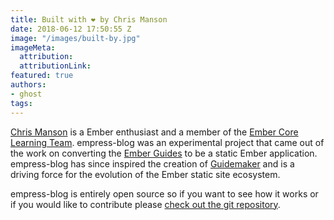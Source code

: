 ```yaml
---
title: Built with ❤️ by Chris Manson
date: 2018-06-12 17:50:55 Z
image: "/images/built-by.jpg"
imageMeta:
  attribution: 
  attributionLink: 
featured: true
authors:
- ghost
tags: 
---
```


[Chris Manson](https://twitter.com/real_ate) is a Ember enthusiast and a member of the [Ember Core Learning Team](https://emberjs.com/team). empress-blog was an experimental project that came out of the work on converting the [Ember Guides](https://guides.emberjs.com) to be a static Ember application. empress-blog has since inspired the creation of [Guidemaker](https://github.com/empress/guidemaker) and is a driving force for the evolution of the Ember static site ecosystem.

empress-blog is entirely open source so if you want to see how it works or if you would like to contribute please [check out the git repository](https://github.com/empress/empress-blog).
